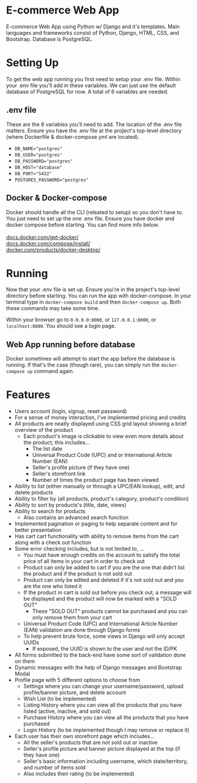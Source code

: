 # E-commerce Web App
E-commerce Web App using Python w/ Django and it's templates. Main languages and frameworks consist of Python, Django, HTML, CSS, and Bootstrap. Database is PostgreSQL.

# Setting Up
To get the web app running you first need to setup your .env file. Within your .env file you'll add in these variables. We can just use the default database of PostgreSQL for now. A total of 6 variables are needed.

## .env file
These are the 6 variables you'll need to add. The location of the .env file matters. Ensure you have the .env file at the project's top-level directory (where Dockerfile & docker-compose.yml are located).
* `DB_NAME="postgres"`
* `DB_USER="postgres"`
* `DB_PASSWORD="postgres"`
* `DB_HOST="database"`
* `DB_PORT="5432"`
* `POSTGRES_PASSWORD="postgres"`

## Docker & Docker-compose
Docker should handle all the CLI (releated to setup) so you don't have to. You just need to set up the one .env file. Ensure you have docker and docker compose before starting. You can find more info below.<br><br>
[docs.docker.com/get-docker/](https://docs.docker.com/get-docker/)<br>
[docs.docker.com/compose/install/](https://docs.docker.com/compose/install/)<br>
[docker.com/products/docker-desktop/](https://www.docker.com/products/docker-desktop/)

# Running
Now that your .env file is set up. Ensure you're in the project's top-level directory before starting. You can run the app with docker-compose. In your terminal type in `docker-compose build` and then `docker-compose up`. Both these commands may take some time.

Within your browser go to `0.0.0.0:8000`, or `127.0.0.1:8000`, or `localhost:8000`. You should see a login page.

## Web App running before database
Docker sometimes will attempt to start the app before the database is running. If that's the case (though rare), you can simply run the `docker-compose up` command again.

# Features
* Users account (login, signup, reset password)
* For a sense of money interaction, I've implemented pricing and credits
* All products are neatly displayed using CSS grid layout showing a brief overview of the product
  * Each product's image is clickable to view even more details about the product; this includes...
    * The list date
    * Universal Product Code (UPC) and or International Article Number (EAN)
    * Seller's profile picture (if they have one)
    * Seller's storefront link
    * Number of times the product page has been viewed
* Ability to list (either manually or through a UPC/EAN lookup), edit, and delete products
* Ability to filter by (all products, product's category, product's condition)
* Ability to sort by products's (title, date, views)
* Ability to search for products
  * Also contains an advanced search function
* Implemented pagination or paging to help separate content and for better presentation
* Has cart cart functionality with ability to remove items from the cart along with a check out function
* Some error checking includes, but is not limited to, ...
  * You must have enough credits on the account to satisfy the total price of all items in your cart in order to check out
  * Product can only be added to cart if you are the one that didn't list the product and if the product is not sold out
  * Product can only be edited and deleted if it's not sold out and you are the one who listed it
  * If the product in cart is sold out before you check out, a message will be displayed and the product will now be marked with a "SOLD OUT"
    * These "SOLD OUT" products cannot be purchased and you can only remove them from your cart
  * Universal Product Code (UPC) and International Article Number (EAN) validation are done through Django forms
  * To help prevent brute force, some views in Django will only accept UUIDs
    * If exposed, the UUID is shown to the user and not the ID/PK
* All forms submitted to the back-end have some sort of validation done on them
* Dynamic messages with the help of Django messages and Bootstrap Modal
* Profile page with 5 different options to choose from
  * Settings where you can change your username/password, upload profile/banner picture, and delete account
  * Wish List (to be implemented)
  * Listing History where you can view all the products that you have listed (active, inactive, and sold out)
  * Purchase History where you can view all the products that you have purchased
  * Login History (to be implemented though I may remove or replace it)
* Each user has their own storefront page which includes...
  * All the seller's products that are not sold out or inactive
  * Seller's profile picture and banner picture displayed at the top (if they have one)
  * Seller's basic information including username, which state/territory, and number of items sold
  * Also includes their rating (to be implemented)